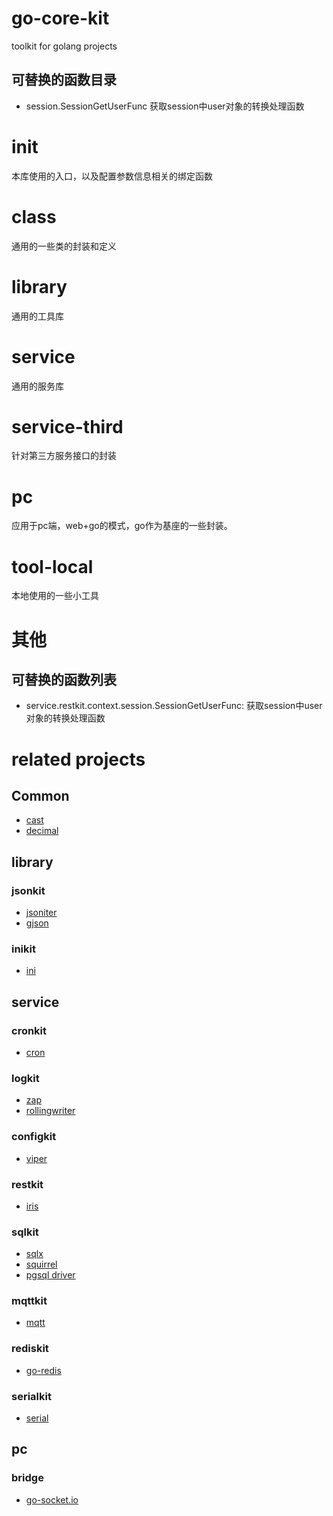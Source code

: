 
# go-core-kit

toolkit for golang projects

## 可替换的函数目录
- session.SessionGetUserFunc 获取session中user对象的转换处理函数

# init
本库使用的入口，以及配置参数信息相关的绑定函数

# class
通用的一些类的封装和定义

# library
通用的工具库

# service
通用的服务库

# service-third
针对第三方服务接口的封装

# pc
应用于pc端，web+go的模式，go作为基座的一些封装。

# tool-local
本地使用的一些小工具

# 其他

## 可替换的函数列表

- service.restkit.context.session.SessionGetUserFunc: 获取session中user对象的转换处理函数

# related projects

## Common
- [cast](https://github.com/spf13/cast)
- [decimal](https://github.com/shopspring/decimal)

## library

### jsonkit
- [jsoniter](https://github.com/json-iterator/go)
- [gjson](https://github.com/tidwall/gjson)

### inikit
- [ini](https://github.com/go-ini/ini)

## service

### cronkit
- [cron](https://github.com/robfig/cron)

### logkit
- [zap](https://github.com/uber-go/zap)
- [rollingwriter](https://github.com/arthurkiller/rollingwriter)

### configkit
- [viper](https://github.com/spf13/viper)

### restkit
- [iris](https://github.com/kataras/iris)

### sqlkit
- [sqlx](https://github.com/jmoiron/sqlx)
- [squirrel](https://github.com/Masterminds/squirrel)
- [pgsql driver](https://github.com/lib/pq)

### mqttkit
- [mqtt](https://github.com/eclipse/paho.mqtt.golang)

### rediskit
- [go-redis](https://github.com/go-redis/redis/v8)

### serialkit
- [serial](https://go.bug.st/serial)

## pc

### bridge
- [go-socket.io](https://github.com/googollee/go-socket.io)